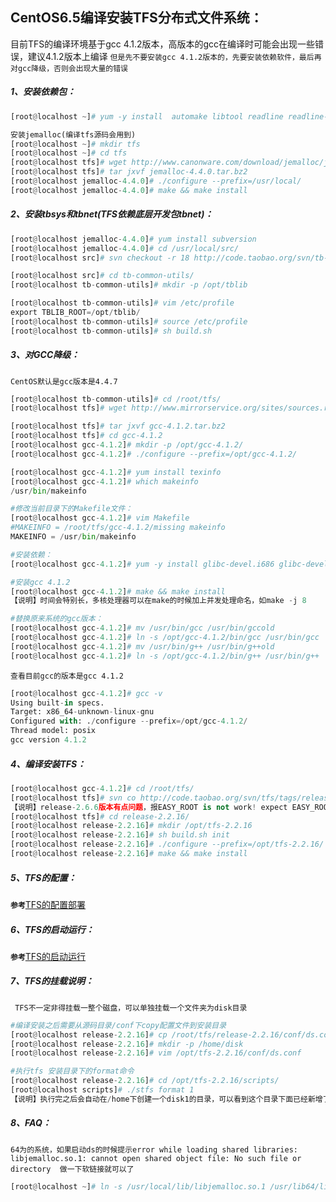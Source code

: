 ## CentOS6.5编译安装TFS分布式文件系统：

目前TFS的编译环境基于gcc 4.1.2版本，高版本的gcc在编译时可能会出现一些错误，建议4.1.2版本上编译
`但是先不要安装gcc 4.1.2版本的，先要安装依赖软件，最后再对gcc降级，否则会出现大量的错误`

##### 1、安装依赖包：
```py
[root@localhost ~]# yum -y install  automake libtool readline readline-devel libuuid-devel zlib-devel mysql-devel gcc-c++

安装jemalloc(编译tfs源码会用到)
[root@localhost ~]# mkdir tfs
[root@localhost ~]# cd tfs
[root@localhost tfs]# wget http://www.canonware.com/download/jemalloc/jemalloc-3.5.0.tar.bz2
[root@localhost tfs]# tar jxvf jemalloc-4.4.0.tar.bz2 
[root@localhost jemalloc-4.4.0]# ./configure --prefix=/usr/local/
[root@localhost jemalloc-4.4.0]# make && make install

```
##### 2、安装tbsys和tbnet(TFS依赖底层开发包tbnet)：
```py
[root@localhost jemalloc-4.4.0]# yum install subversion
[root@localhost jemalloc-4.4.0]# cd /usr/local/src/
[root@localhost src]# svn checkout -r 18 http://code.taobao.org/svn/tb-common-utils/trunk/ tb-common-utils

[root@localhost src]# cd tb-common-utils/
[root@localhost tb-common-utils]# mkdir -p /opt/tblib

[root@localhost tb-common-utils]# vim /etc/profile
export TBLIB_ROOT=/opt/tblib/
[root@localhost tb-common-utils]# source /etc/profile
[root@localhost tb-common-utils]# sh build.sh

```

##### 3、对GCC降级：
`CentOS默认是gcc版本是4.4.7`
```py
[root@localhost tb-common-utils]# cd /root/tfs/
[root@localhost tfs]# wget http://www.mirrorservice.org/sites/sources.redhat.com/pub/gcc/releases/gcc-4.1.2/gcc-4.1.2.tar.bz2

[root@localhost tfs]# tar jxvf gcc-4.1.2.tar.bz2 
[root@localhost tfs]# cd gcc-4.1.2
[root@localhost gcc-4.1.2]# mkdir -p /opt/gcc-4.1.2/
[root@localhost gcc-4.1.2]# ./configure --prefix=/opt/gcc-4.1.2/

[root@localhost gcc-4.1.2]# yum install texinfo
[root@localhost gcc-4.1.2]# which makeinfo
/usr/bin/makeinfo

#修改当前目录下的Makefile文件：
[root@localhost gcc-4.1.2]# vim Makefile
#MAKEINFO = /root/tfs/gcc-4.1.2/missing makeinfo
MAKEINFO = /usr/bin/makeinfo

#安装依赖：
[root@localhost gcc-4.1.2]# yum -y install glibc-devel.i686 glibc-devel

#安装gcc 4.1.2
[root@localhost gcc-4.1.2]# make && make install
【说明】时间会特别长，多核处理器可以在make的时候加上并发处理命名，如make -j 8

#替换原来系统的gcc版本：
[root@localhost gcc-4.1.2]# mv /usr/bin/gcc /usr/bin/gccold
[root@localhost gcc-4.1.2]# ln -s /opt/gcc-4.1.2/bin/gcc /usr/bin/gcc
[root@localhost gcc-4.1.2]# mv /usr/bin/g++ /usr/bin/g++old
[root@localhost gcc-4.1.2]# ln -s /opt/gcc-4.1.2/bin/g++ /usr/bin/g++
```
`查看目前gcc的版本是gcc 4.1.2`
```py
[root@localhost gcc-4.1.2]# gcc -v
Using built-in specs.
Target: x86_64-unknown-linux-gnu
Configured with: ./configure --prefix=/opt/gcc-4.1.2/
Thread model: posix
gcc version 4.1.2

```

##### 4、编译安装TFS：
```py
[root@localhost gcc-4.1.2]# cd /root/tfs/
[root@localhost tfs]# svn co http://code.taobao.org/svn/tfs/tags/release-2.2.16
【说明】release-2.6.6版本有点问题，报EASY_ROOT is not work! expect EASY_ROOT/include/easy and EASY_ROOT/lib64 directory错误
[root@localhost tfs]# cd release-2.2.16/
[root@localhost release-2.2.16]# mkdir /opt/tfs-2.2.16
[root@localhost release-2.2.16]# sh build.sh init
[root@localhost release-2.2.16]# ./configure --prefix=/opt/tfs-2.2.16/  --with-release --without-tcmalloc
[root@localhost release-2.2.16]# make && make install

```
##### 5、TFS的配置：
**`参考`**[TFS的配置部署](http://code.taobao.org/p/tfs/wiki/deploy/ )

##### 6、TFS的启动运行：
**`参考`**[TFS的启动运行](http://code.taobao.org/p/tfs/wiki/start/)

##### 7、TFS的挂载说明：
` TFS不一定非得挂载一整个磁盘，可以单独挂载一个文件夹为disk目录`
```py
#编译安装之后需要从源码目录/conf下copy配置文件到安装目录
[root@localhost release-2.2.16]# cp /root/tfs/release-2.2.16/conf/ds.conf /opt/tfs-2.2.16/conf/
[root@localhost release-2.2.16]# mkdir -p /home/disk
[root@localhost release-2.2.16]# vim /opt/tfs-2.2.16/conf/ds.conf 

#执行tfs 安装目录下的format命令
[root@localhost release-2.2.16]# cd /opt/tfs-2.2.16/scripts/
[root@localhost scripts]# ./stfs format 1
【说明】执行完之后会自动在/home下创建一个disk1的目录，可以看到这个目录下面已经新增了很多文件，这些文件就是TFS的Block存储单元

```

##### 8、FAQ：
` 64为的系统，如果启动ds的时候提示error while loading shared libraries: libjemalloc.so.1: cannot open shared object file: No such file or directory 
做一下软链接就可以了 `
```py
[root@localhost ~]# ln -s /usr/local/lib/libjemalloc.so.1 /usr/lib64/libjemalloc.so.1
```